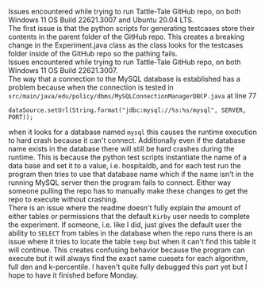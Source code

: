 Issues encountered while trying to run Tattle-Tale GitHub repo, on both Windows 11 OS Build 22621.3007 and Ubuntu 20.04 LTS.  
The first issue is that the python scripts for generating testcases store their contents in the parent folder of the GitHub repo.   This creates a breaking change in the Experiment.java class as the class looks for the testcases folder inside of the GitHub repo so the pathing fails.  
Issues encountered while trying to run Tattle-Tale GitHub repo, on both Windows 11 OS Build 22621.3007.  
The way that a connection to the MySQL database is established has a problem because when the connection is tested in `src/main/java/edu/policy/dbms/MySQLConnectionManagerDBCP.java` at line 77  
```
dataSource.setUrl(String.format("jdbc:mysql://%s:%s/mysql", SERVER, PORT));
```
when it looks for a database named `mysql` this causes the runtime execution to hard crash because it can't connect.  Additionally even if the database name exists in the database there will still be hard crashes during the runtime.  This is because the python test scripts instantiate the name of a data base and set it to a value, i.e. hospitaldb, and for each test run the program then tries to use that database name which if the name isn't in the running MySQL server then the program fails to connect.  Either way someone pulling the repo has to manually make these changes to get the repo to execute without crashing.  
There is an issue where the readme doesn't fully explain the amount of either tables or permissions that the default `Kirby` user needs to complete the experiment.  If someone, i.e. like I did, just gives the default user the ability to `SELECT` from tables in the database when the repo runs there is an issue where it tries to locate the table `temp` but when it can't find this table it will continue.  This creates confusing behavior because the program can execute but it will always find the exact same cuesets for each algorithm, full den and k-percentile.  I haven't quite fully debugged this part yet but I hope to have it finished before Monday.  
